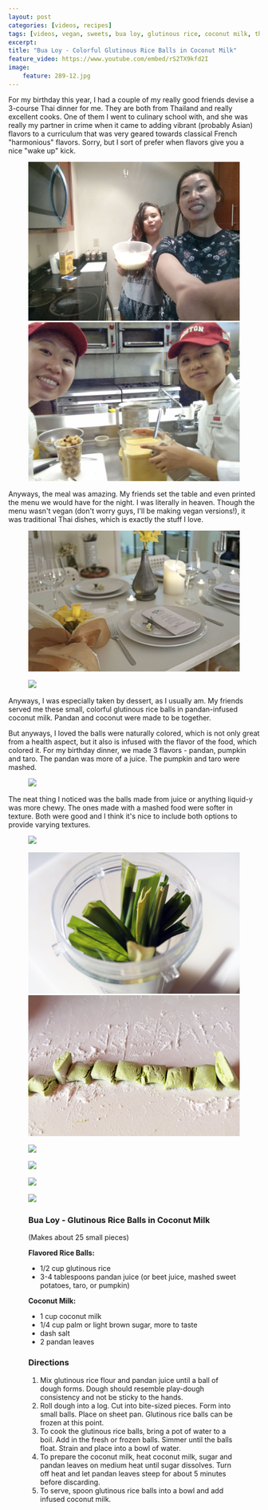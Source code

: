 ```yaml
---
layout: post
categories: [videos, recipes]
tags: [videos, vegan, sweets, bua loy, glutinous rice, coconut milk, thai]
excerpt: 
title: "Bua Loy - Colorful Glutinous Rice Balls in Coconut Milk"
feature_video: https://www.youtube.com/embed/rS2TX9kfd2I
image:
    feature: 289-12.jpg
---
```


For my birthday this year, I had a couple of my really good friends devise a 3-course Thai dinner for me.  They are both from Thailand and really excellent cooks.  One of them I went to culinary school with, and she was really my partner in crime when it came to adding vibrant (probably Asian) flavors to a curriculum that was very geared towards classical French "harmonious" flavors.  Sorry, but I sort of prefer when flavors give you a nice "wake up" kick.

<figure class="half">
<img src="/images/289-13.jpg">
<img src="/images/289-14.jpg">
</figure>

Anyways, the meal was amazing.  My friends set the table and even printed the menu we would have for the night.  I was literally in heaven.  Though the menu wasn't vegan (don't worry guys, I'll be making vegan versions!), it was traditional Thai dishes, which is exactly the stuff I love.

<figure>
    <img src="/images/289-16.jpg">
</figure> 

<figure>
    <img src="/images/289-15 .jpg">
</figure> 


Anyways, I was especially taken by dessert, as I usually am.  My friends served me these small, colorful glutinous rice balls in pandan-infused coconut milk.  Pandan and coconut were made to be together.  

But anyways, I loved the balls were naturally colored, which is not only great from a health aspect, but it also is infused with the flavor of the food, which colored it.  For my birthday dinner, we made 3 flavors - pandan, pumpkin and taro.  The pandan was more of a juice.  The pumpkin and taro were mashed.

<figure>
    <img src="/images/289-5 .jpg">
</figure> 

The neat thing I noticed was the balls made from juice or anything liquid-y was more chewy.  The ones made with a mashed food were softer in texture.  Both were good and I think it's nice to include both options to provide varying textures.

<figure>
    <img src="/images/289-1 .jpg">
</figure> 

<figure class="half">
<img src="/images/289-2.jpg">
<img src="/images/289-6.jpg">
</figure>

<figure>
    <img src="/images/289-8 .jpg">
</figure> 

<figure>
    <img src="/images/289-9 .jpg">
</figure> 

<figure>
    <img src="/images/289-1 .jpg">
</figure> 

<figure>
    <img src="/images/289-12 .jpg">
</figure> 


<figure class="ingredients" markdown="1">

### Bua Loy - Glutinous Rice Balls in Coconut Milk
(Makes about 25 small pieces)

__Flavored Rice Balls:__

- 1/2 cup glutinous rice
- 3-4 tablespoons pandan juice (or beet juice, mashed sweet potatoes, taro, or pumpkin)

__Coconut Milk:__

- 1 cup coconut milk
- 1/4 cup palm or light brown sugar, more to taste
- dash salt
- 2 pandan leaves


</figure>

<figure class="directions" markdown="1">

### Directions

1. Mix glutinous rice flour and pandan juice until a ball of dough forms.  Dough should resemble play-dough consistency and not be sticky to the hands.
2. Roll dough into a log.  Cut into bite-sized pieces.  Form into small balls.  Place on sheet pan.  Glutinous rice balls can be frozen at this point.
3. To cook the glutinous rice balls, bring a pot of water to a boil.  Add in the fresh or frozen balls.  Simmer until the balls float.  Strain and place into a bowl of water.
4. To prepare the coconut milk, heat coconut milk, sugar and pandan leaves on medium heat until sugar dissolves.  Turn off heat and let pandan leaves steep for about 5 minutes before discarding.
5. To serve, spoon glutinous rice balls into a bowl and add infused coconut milk.  
</figure>